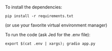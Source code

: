 
To install the dependencies:

```
pip install -r requirements.txt
```

(or use your favorite virtual environment manager)

To run the code (ask Jed for the .env file):

```
export $(cat .env | xargs); gradio app.py
```
